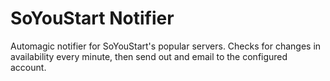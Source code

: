 SoYouStart Notifier
===================

Automagic notifier for SoYouStart's popular servers.
Checks for changes in availability every minute, then send out and email to the configured account.